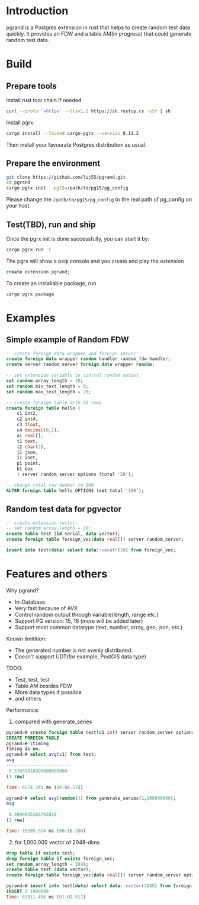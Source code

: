 # Introduction
pgrand is a Postgres extension in rust that helps to create random test data quickly. It provides an FDW and a table AM(in progress) that could generate random test data.

# Build
## Prepare tools

Install rust tool chain if needed:
```bash
curl --proto '=https' --tlsv1.2 https://sh.rustup.rs -sSf | sh
```

Install pgrx:
```bash
cargo install --locked cargo-pgrx --version 0.11.2
```

Then install your favourate Postgres distribution as usual.

## Prepare the environment
```bash
git clone https://github.com/lij55/pgrand.git
cd pgrand
cargo pgrx init --pg15=/path/to/pg15/pg_config
```
Please change the `/path/to/pg15/pg_config` to the real path of pg_config on your host.

## Test(TBD), run and ship
Once the pgrx init is done successfully, you can start it by:
```bash
cargo pgrx run -r
```
The pgrx will show a psql console and you create and play the extension
```sql
create extension pgrand;
```

To create an installable package, run
```bash
cargo pgrx package
```

# Examples

## Simple example of Random FDW
```sql
-- create foreign data wrapper and foreign server'
create foreign data wrapper random handler random_fdw_handler;
create server random_server foreign data wrapper random;

-- set extension variable to control random output
set random.array_length = 10;
set random.min_text_length = 8;
set random.max_text_length = 20;

-- create foreign table with 20 rows
create foreign table hello (
    c1 int2,
    c2 int4,
    c3 float,
    c4 decimal(8,2),
    a1 real[],
    t1 text,
    t2 char(2),
    j1 json,
    i1 inet,
    p1 point,
    b1 box
    ) server random_server options (total '20');

-- change total row number to 100
ALTER foreign table hello OPTIONS (set total '100');
```

## Random test data for pgvector
```sql
-- create extension vector;
-- set random.array_length = 10;
create table test (id serial, data vector);
create foreign table foreign_vec(data real[]) server random_server;

insert into test(data) select data::vecotr(10) from foreign_vec;
```

# Features and others

Why pgrand?
- In-Database
- Very fast because of AVX
- Control random output through variable(length, range etc.)
- Support PG version: 15, 16 (more will be added later)
- Support most common datatype (text, number, array, geo, json, etc.)


Known limitition:
- The generated number is not evenly distributed.
- Doesn't support UDT(for example, PostGIS data type)

TODO:
- Test, test, test
- Table AM besides FDW
- More data types if possible
- and others

Performance:

1. compared with generate_series
```sql
pgrand=# create foreign table test(c1 int) server random_server options(total '100000000');
CREATE FOREIGN TABLE
pgrand=# \timing
Timing is on.
pgrand=# select avg(c1) from test;
avg
------------------------
 0.57655918000000000000
(1 row)

Time: 6574.341 ms (00:06.574)

pgrand=# select avg(random()) from generate_series(1,100000000);
avg
--------------------
 0.4999935385792818
(1 row)

Time: 10285.914 ms (00:10.286)

```

2. for 1,000,000 vector of 2048-dims
```sql
drop table if exists test;
drop foreign table if exists foreign_vec;
set random.array_length = 2048;
create table test (data vector);
create foreign table foreign_vec(data real[]) server random_server options(total '1000000');

pgrand=# insert into test(data) select data::vector(2048) from foreign_vec;
INSERT 0 1000000
Time: 62911.406 ms (01:02.911)

```